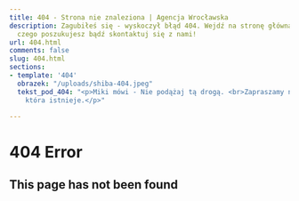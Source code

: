 ```yaml
---
title: 404 - Strona nie znaleziona | Agencja Wrocławska
description: Zagubiłeś się - wyskoczył błąd 404. Wejdź na stronę główną i znajdź to,
  czego poszukujesz bądź skontaktuj się z nami!
url: 404.html
comments: false
slug: 404.html
sections:
- template: '404'
  obrazek: "/uploads/shiba-404.jpeg"
  tekst_pod_404: "<p>Miki mówi - Nie podążaj tą drogą. <br>Zapraszamy na stronę główną,
    która istnieje.</p>"

---
```

# 404 Error

## This page has not been found
